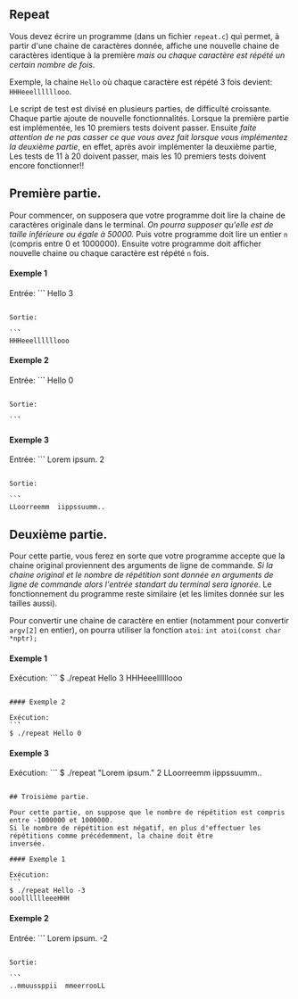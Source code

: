 ## Repeat

Vous devez écrire un programme (dans un fichier `repeat.c`) qui permet, à partir d'une
chaine de caractères donnée, affiche une nouvelle chaine de caractères identique
à la première *mais ou chaque caractère est répété un certain nombre de fois*.

Exemple, la chaine `Hello` où chaque caractère est répété 3 fois devient: `HHHeeellllllooo`.

Le script de test est divisé en plusieurs parties, de difficulté croissante.
Chaque partie ajoute de nouvelle fonctionnalités. Lorsque la première partie est implémentée,
les 10 premiers tests doivent passer. Ensuite *faite attention de ne pas casser ce que vous avez
fait lorsque vous implémentez la deuxième partie*, en effet, après avoir implémenter la deuxième partie,
Les tests de 11 à 20 doivent passer, mais les 10 premiers tests doivent encore fonctionner!!


## Première partie.

Pour commencer, on supposera que votre programme doit lire la chaine de caractères originale
dans le terminal. *On pourra supposer qu'elle est de taille inférieure ou égale à 50000.*
Puis votre programme doit lire un entier `n` (compris entre 0 et 1000000).
Ensuite votre programme doit afficher nouvelle chaine ou chaque caractère est répété `n` fois.

#### Exemple 1

Entrée:
``̀`
Hello
3
```

Sortie:

``̀`
HHHeeellllllooo
```

#### Exemple 2

Entrée:
``̀`
Hello
0
```

Sortie:

``̀`

```

#### Exemple 3

Entrée:
``̀`
Lorem ipsum.
2
```

Sortie:

``̀`
LLoorreemm  iippssuumm..
```


## Deuxième partie.

Pour cette partie, vous ferez en sorte que votre programme accepte que la chaine original proviennent
des arguments de ligne de commande. *Si la chaine original et le nombre de répétition sont donnée en arguments
de ligne de commande alors l'entrée standart du terminal sera ignorée*.
Le fonctionnement du programme reste similaire (et les limites donnée sur les tailles aussi).

Pour convertir une chaine de caractère en entier (notamment pour convertir `argv[2]` en entier), on pourra utiliser la fonction `atoi`: `int atoi(const char *nptr);`


#### Exemple 1

Exécution:
``̀`
$ ./repeat Hello 3
HHHeeellllllooo
```

#### Exemple 2

Exécution:
``̀`
$ ./repeat Hello 0
```

#### Exemple 3

Exécution:
``̀`
$ ./repeat "Lorem ipsum." 2
LLoorreemm  iippssuumm..
```

## Troisième partie.

Pour cette partie, on suppose que le nombre de répétition est compris entre -1000000 et 1000000.
Si le nombre de répétition est négatif, en plus d'effectuer les répétitions comme précédemment, la chaine doit être
inversée.

#### Exemple 1

Exécution:
``̀`
$ ./repeat Hello -3
ooolllllleeeHHH
```

#### Exemple 2

Entrée:
``̀`
Lorem ipsum.
-2
```

Sortie:

``̀`
..mmuussppii  mmeerrooLL
```
